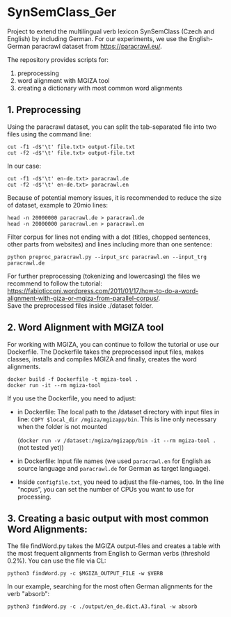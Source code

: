 # SynSemClass_Ger
Project to extend the multilingual verb lexicon SynSemClass (Czech and English) by including German. 
For our experiments, we use the English-German paracrawl dataset from https://paracrawl.eu/.

The repository provides scripts for:
1. preprocessing
2. word alignment with MGIZA tool
3. creating a dictionary with most common word alignments

## 1. Preprocessing

Using the paracrawl dataset, you can split the tab-separated file into two files using the command line: 
```
cut -f1 -d$'\t' file.txt> output-file.txt 
cut -f2 -d$'\t' file.txt> output-file.txt
```
In our case: 
```
cut -f1 -d$'\t' en-de.txt> paracrawl.de
cut -f2 -d$'\t' en-de.txt> paracrawl.en
```

Because of potential memory issues, it is recommended to reduce the size of dataset, example to 20mio lines:

```
head -n 20000000 paracrawl.de > paracrawl.de
head -n 20000000 paracrawl.en > paracrawl.en
```

Filter corpus for lines not ending with a dot (titles, chopped sentences, other parts from websites) and lines including more than one sentence:

```
python preproc_paracrawl.py --input_src paracrawl.en --input_trg paracrawl.de
```

For further preprocessing (tokenizing and lowercasing) the files we recommend to follow the tutorial: https://fabioticconi.wordpress.com/2011/01/17/how-to-do-a-word-alignment-with-giza-or-mgiza-from-parallel-corpus/.  
Save the preprocessed files inside ./dataset folder. 

## 2. Word Alignment with MGIZA tool
For working with MGIZA, you can continue to follow the tutorial or use our Dockerfile.
The Dockerfile takes the preprocessed input files, makes classes, installs and compiles MGIZA and finally, creates the word alignments.

```
docker build -f Dockerfile -t mgiza-tool . 
docker run -it --rm mgiza-tool
```

If you use the Dockerfile, you need to adjust: 

* in Dockerfile: The local path to the /dataset directory with input files in line: ``COPY $local_dir /mgiza/mgizapp/bin``. This is line only necessary when the folder is not mounted 

  (``docker run -v /dataset:/mgiza/mgizapp/bin -it --rm mgiza-tool . `` (not tested yet)) 

* in Dockerfile: Input file names (we used `paracrawl.en` for English as source language and `paracrawl.de` for German as target language).  

* Inside `configfile.txt`, you need to adjust the file-names, too. In the line “ncpus”, you can set the number of CPUs you want to use for processing. 

## 3. Creating a basic output with most common Word Alignments: 

The file findWord.py takes the MGIZA output-files and creates a table with the most frequent alignments from English to German verbs (threshold 0.2%). You can use the file via CL:  

```
python3 findWord.py -c $MGIZA_OUTPUT_FILE -w $VERB
```

In our example, searching for the most often German alignments for the verb "absorb":

```
python3 findWord.py -c ./output/en_de.dict.A3.final -w absorb
```

